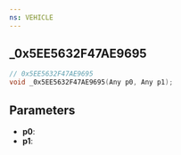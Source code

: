 ```yaml
---
ns: VEHICLE
---
```

## _0x5EE5632F47AE9695

```c
// 0x5EE5632F47AE9695
void _0x5EE5632F47AE9695(Any p0, Any p1);
```


## Parameters
* **p0**: 
* **p1**: 

